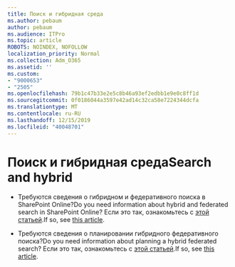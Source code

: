 ```yaml
---
title: Поиск и гибридная среда
ms.author: pebaum
author: pebaum
ms.audience: ITPro
ms.topic: article
ROBOTS: NOINDEX, NOFOLLOW
localization_priority: Normal
ms.collection: Adm_O365
ms.assetid: ''
ms.custom:
- "9000653"
- "2505"
ms.openlocfilehash: 79b1c47b33e2e5c8b46a93ef2edbb1e9e0c8ff1d
ms.sourcegitcommit: 0f0186044a3597e42ad14c32ca58e7224344dcfa
ms.translationtype: MT
ms.contentlocale: ru-RU
ms.lasthandoff: 12/15/2019
ms.locfileid: "40048701"
---
```

# <a name="search-and-hybrid"></a><span data-ttu-id="2a5db-102">Поиск и гибридная среда</span><span class="sxs-lookup"><span data-stu-id="2a5db-102">Search and hybrid</span></span>

- <span data-ttu-id="2a5db-103">Требуются сведения о гибридном и федеративного поиска в SharePoint Online?</span><span class="sxs-lookup"><span data-stu-id="2a5db-103">Do you need information about hybrid and federated search in SharePoint Online?</span></span> <span data-ttu-id="2a5db-104">Если это так, ознакомьтесь с [этой статьей](https://docs.microsoft.com/sharepoint/hybrid/hybrid-search-in-sharepoint).</span><span class="sxs-lookup"><span data-stu-id="2a5db-104">If so, see [this article](https://docs.microsoft.com/sharepoint/hybrid/hybrid-search-in-sharepoint).</span></span>

- <span data-ttu-id="2a5db-105">Требуются сведения о планировании гибридного федеративного поиска?</span><span class="sxs-lookup"><span data-stu-id="2a5db-105">Do you need information about planning a hybrid federated search?</span></span>  <span data-ttu-id="2a5db-106">Если это так, ознакомьтесь с [этой статьей](https://docs.microsoft.com/sharepoint/hybrid/plan-hybrid-federated-search).</span><span class="sxs-lookup"><span data-stu-id="2a5db-106">If so, see [this article](https://docs.microsoft.com/sharepoint/hybrid/plan-hybrid-federated-search).</span></span>



